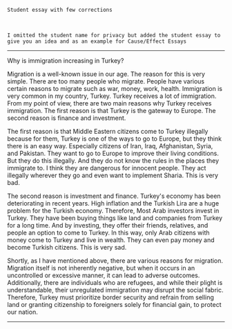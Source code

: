 
````Student essay with few corrections````

</br>

````I omitted the student name for privacy but added the student essay to give you an idea and as an example for Cause/Effect Essays````


---

Why is immigration increasing in Turkey?
 

Migration is a well-known issue in our age. The reason for this is very simple. There are too many people who migrate. People have various certain reasons to migrate such as war, money, work, health. Immigration is very common in my country, Turkey. Turkey receives a lot of immigration. From my point of view, there are two main reasons why Turkey receives immigration. The first reason is that Turkey is the gateway to Europe. The second reason is finance and investment.

 

The first reason is that Middle Eastern citizens come to Turkey illegally because for them, Turkey is one of the ways to go to Europe, but they think there is an easy way. Especially citizens of Iran, Iraq, Afghanistan, Syria, and Pakistan. They want to go to Europe to improve their living conditions. But they do this illegally. And they do not know the rules in the places they immigrate to. I think they are dangerous for innocent people. They act illegally wherever they go and even want to implement Sharia. This is very bad.

 

The second reason is investment and finance. Turkey's economy has been deteriorating in recent years. High inflation and the Turkish Lira are a huge problem for the Turkish economy. Therefore, Most Arab investors invest in Turkey. They have been buying things like land and companies from Turkey for a long time. And by investing, they offer their friends, relatives, and people an option to come to Turkey. In this way, only Arab citizens with money come to Turkey and live in wealth. They can even pay money and become Turkish citizens. This is very sad.

 

Shortly, as I have mentioned above, there are various  reasons for migration. Migration itself is not inherently negative, but when it occurs in an uncontrolled or excessive manner, it can lead to adverse outcomes. Additionally, there are individuals who are refugees, and while their plight is understandable, their unregulated immigration may disrupt the social fabric. Therefore, Turkey must prioritize border security and refrain from selling land or granting citizenship to foreigners solely for financial gain, to protect our nation.

---
